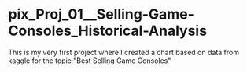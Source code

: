 # pix_Proj_01__Selling-Game-Consoles_Historical-Analysis
This is my very first project where I created a chart based on data from kaggle for the topic "Best Selling Game Consoles"
